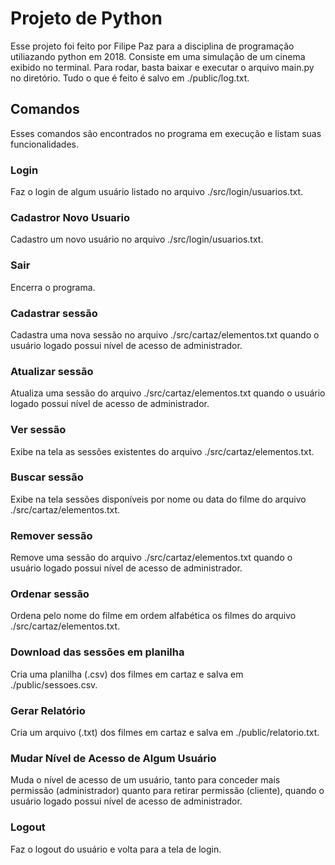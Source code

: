 # Projeto de Python
Esse projeto foi feito por Filipe Paz para a disciplina de programação utiliazando python em 2018. Consiste em uma simulação de um cinema exibido no terminal. Para rodar, basta baixar e executar o arquivo main.py no diretório. Tudo o que é feito é salvo em ./public/log.txt.

## Comandos
Esses comandos são encontrados no programa em execução e listam suas funcionalidades. 

### Login
Faz o login de algum usuário listado no arquivo ./src/login/usuarios.txt.

### Cadastror Novo Usuario
Cadastro um novo usuário no arquivo ./src/login/usuarios.txt.

### Sair
Encerra o programa.

### Cadastrar sessão
Cadastra uma nova sessão no arquivo ./src/cartaz/elementos.txt quando o usuário logado possui nível de acesso de administrador.

### Atualizar sessão
Atualiza uma sessão do arquivo ./src/cartaz/elementos.txt quando o usuário logado possui nível de acesso de administrador.

### Ver sessão
Exibe na tela as sessões existentes do arquivo ./src/cartaz/elementos.txt.

### Buscar sessão
Exibe na tela sessões disponíveis por nome ou data do filme do arquivo ./src/cartaz/elementos.txt.

### Remover sessão
Remove uma sessão do arquivo ./src/cartaz/elementos.txt quando o usuário logado possui nível de acesso de administrador.

### Ordenar sessão
Ordena pelo nome do filme em ordem alfabética os filmes do arquivo ./src/cartaz/elementos.txt.

### Download das sessões em planilha
Cria uma planilha (.csv) dos filmes em cartaz e salva em ./public/sessoes.csv.

### Gerar Relatório
Cria um arquivo (.txt) dos filmes em cartaz e salva em ./public/relatorio.txt.

### Mudar Nível de Acesso de Algum Usuário
Muda o nível de acesso de um usuário, tanto para conceder mais permissão (administrador) quanto para retirar permissão (cliente), quando o usuário logado possui nível de acesso de administrador.

### Logout
Faz o logout do usuário e volta para a tela de login.